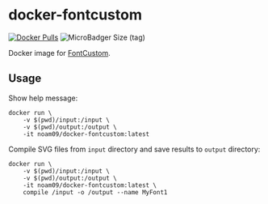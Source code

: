 # docker-fontcustom

[![Docker Pulls](https://img.shields.io/docker/pulls/noam09/docker-fontcustom.svg?style=flat-square)](https://hub.docker.com/r/noam09/docker-fontcustom/) ![MicroBadger Size (tag)](https://img.shields.io/microbadger/image-size/noam09/docker-fontcustom/latest?style=flat-square)

Docker image for [FontCustom](https://github.com/FontCustom/fontcustom).

## Usage

Show help message:

```console
docker run \
	-v $(pwd)/input:/input \
	-v $(pwd)/output:/output \
	-it noam09/docker-fontcustom:latest
```

Compile SVG files from `input` directory and save results to `output` directory:

```console
docker run \
	-v $(pwd)/input:/input \
	-v $(pwd)/output:/output \
	-it noam09/docker-fontcustom:latest \
	compile /input -o /output --name MyFont1
```
